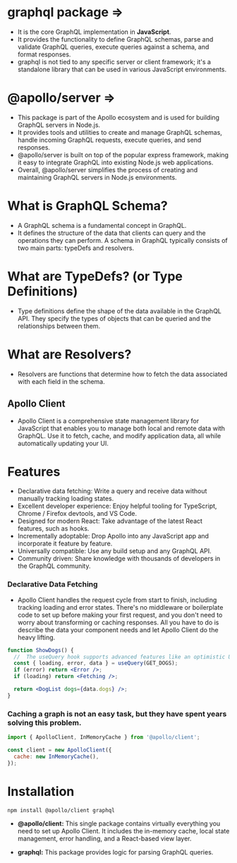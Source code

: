 # graphql package =>

- It is the core GraphQL implementation in **JavaScript**.
- It provides the functionality to define GraphQL schemas, parse and validate GraphQL queries, execute queries against a schema, and format responses.
- graphql is not tied to any specific server or client framework; it's a standalone library that can be used in various JavaScript environments.

# @apollo/server =>

- This package is part of the Apollo ecosystem and is used for building GraphQL servers in Node.js.
- It provides tools and utilities to create and manage GraphQL schemas, handle incoming GraphQL requests, execute queries, and send responses.
- @apollo/server is built on top of the popular express framework, making it easy to integrate GraphQL into existing Node.js web applications.
- Overall, @apollo/server simplifies the process of creating and maintaining GraphQL servers in Node.js environments.

# What is GraphQL Schema?

- A GraphQL schema is a fundamental concept in GraphQL.
- It defines the structure of the data that clients can query and the operations they can perform. A schema in GraphQL typically consists of two main parts: typeDefs and resolvers.

# What are TypeDefs? (or Type Definitions)

- Type definitions define the shape of the data available in the GraphQL API. They specify the types of objects that can be queried and the relationships between them.

# What are Resolvers?

- Resolvers are functions that determine how to fetch the data associated with each field in the schema.

## Apollo Client

- Apollo Client is a comprehensive state management library for JavaScript that enables you to manage both local and remote data with GraphQL. Use it to fetch, cache, and modify application data, all while automatically updating your UI.

# Features

- Declarative data fetching: Write a query and receive data without manually tracking loading states.
- Excellent developer experience: Enjoy helpful tooling for TypeScript, Chrome / Firefox devtools, and VS Code.
- Designed for modern React: Take advantage of the latest React features, such as hooks.
- Incrementally adoptable: Drop Apollo into any JavaScript app and incorporate it feature by feature.
- Universally compatible: Use any build setup and any GraphQL API.
- Community driven: Share knowledge with thousands of developers in the GraphQL community.

### Declarative Data Fetching

- Apollo Client handles the request cycle from start to finish, including tracking loading and error states. There's no middleware or boilerplate code to set up before making your first request, and you don't need to worry about transforming or caching responses. All you have to do is describe the data your component needs and let Apollo Client do the heavy lifting.

```jsx
function ShowDogs() {
  //  The useQuery hook supports advanced features like an optimistic UI, refetching, and pagination.
  const { loading, error, data } = useQuery(GET_DOGS);
  if (error) return <Error />;
  if (loading) return <Fetching />;

  return <DogList dogs={data.dogs} />;
}
```

### Caching a graph is not an easy task, but they have spent years solving this problem.

```jsx
import { ApolloClient, InMemoryCache } from '@apollo/client';

const client = new ApolloClient({
  cache: new InMemoryCache(),
});
```

# Installation

```bash
npm install @apollo/client graphql
```

- **@apollo/client:** This single package contains virtually everything you need to set up Apollo Client. It includes the in-memory cache, local state management, error handling, and a React-based view layer.

- **graphql:** This package provides logic for parsing GraphQL queries.

